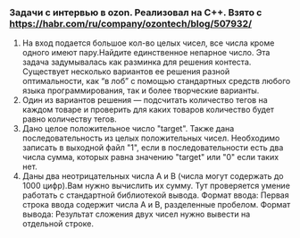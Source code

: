 ### Задачи с интервью в ozon. Реализовал на C++. Взято с https://habr.com/ru/company/ozontech/blog/507932/
1. На вход подается большое кол-во целых чисел, все числа кроме одного имеют пару.Найдите единственное непарное число. Эта задача задумывалась как разминка для 
решения контеста. Существует несколько вариантов ее решения разной оптимальности, как “в лоб” с помощью стандартных средств любого языка программирования, так и 
более творческие варианты.
2. Один из вариантов решения — подсчитать количество тегов на каждом товаре и проверить для каких товаров количество будет равно количеству тегов.
3. Дано целое положительное число "target". Также дана последовательность из целых положительных чисел. Необходимо записать в выходной файл "1", если в последовательности есть два числа сумма, которых равна значению "target" или "0" если таких нет.
4. Даны два неотрицательных числа A и B (числа могут содержать до 1000 цифр).Вам нужно вычислить их сумму. Тут проверяется умение работать с стандартной библиотекой вывода. Формат ввода: Первая строка ввода содержит числа A и B, разделенные пробелом. Формат вывода: Результат сложения двух чисел нужно вывести на отдельной строке.
